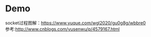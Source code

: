 # Demo
socket过程图解：https://www.yuque.com/wgl2020/gu0g8g/wbbre0  
参考:http://www.cnblogs.com/yusenwu/p/4579167.html
